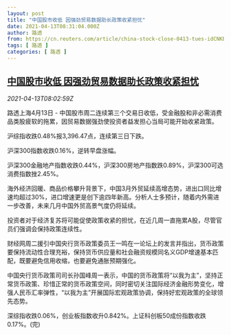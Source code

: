 ```yaml
---
layout: post
title: "中国股市收低 因强劲贸易数据助长政策收紧担忧"
date: 2021-04-13T08:31:04.000Z
author: 路透
from: https://cn.reuters.com/article/china-stock-close-0413-tues-idCNKBS2C00TL
tags: [ 路透 ]
categories: [ 路透 ]
---
```

<!--1618302664000-->
[中国股市收低 因强劲贸易数据助长政策收紧担忧](https://cn.reuters.com/article/china-stock-close-0413-tues-idCNKBS2C00TL)
------

<div>
<div><i>2021-04-13T08:02:59Z</i></div><p>路透上海4月13日 - 中国股市周二连续第三个交易日收低，受金融股和非必需消费品类股疲软的拖累，因贸易数据强劲使投资者益发担心当局可能开始收紧政策。</p><p>沪综指收跌0.48%报3,396.47点，连续第三日下跌。</p><p>沪深300指数收跌0.16%，逆转早盘涨幅。</p><p>沪深300金融地产指数收跌0.44%，沪深300房地产指数跌0.89%，沪深300可选消费指数挫2.45%。</p><p>海外经济回暖、商品价格攀升背景下，中国3月外贸延续高增态势，进出口同比增速均超过30%，进口增速更是创下逾四年新高。分析人士多预计，随着内外需进一步改善，未来几月中国外贸高景气度仍将延续。</p><p>投资者对于经济复苏将可能促使政策收紧的担忧，在近几周一直拖累A股，尽管官员们强调会保持政策连续性。</p><p>财经网周二援引中国央行货币政策委员王一鸣在一论坛上的发言并指出，货币政策要保持流动性合理充裕，保持货币供应量和社会融资规模同名义GDP增速基本匹配，既要避免信用收缩，也要避免通胀预期强化。</p><p>中国央行货币政策司司长孙国峰周一表示，中国的货币政策将“以我为主”，坚持正常货币政策、珍惜正常的货币政策空间，同时密切关注国际经济金融形势变化，增强人民币汇率弹性，“以我为主”开展国际宏观政策协调，保持好宏观政策的全球领先态势。</p><p>深综指收跌0.06%，创业板指数收升0.842%。上证科创板50成份指数收跌0.17%。(完)</p>
</div>
